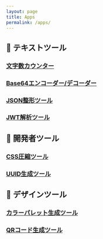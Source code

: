 ```yaml
---
layout: page
title: Apps
permalink: /apps/
---
```



## 📝 テキストツール

### [文字数カウンター](/character-counter/)

### [Base64エンコーダー/デコーダー](/base64-tool/)

### [JSON整形ツール](/json-formatter/)

### [JWT解析ツール](/jwt-analyzer/)

## 🔧 開発者ツール

### [CSS圧縮ツール](/css-compressor/)

### [UUID生成ツール](/uuid-generator/)

## 🎨 デザインツール

### [カラーパレット生成ツール](/color-palette/)

### [QRコード生成ツール](/qr-generator/)

